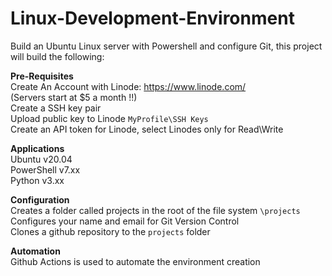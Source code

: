 # Linux-Development-Environment
Build an Ubuntu Linux server with Powershell and configure Git, this project will build the following:   

**Pre-Requisites**   
Create An Account with Linode:  https://www.linode.com/    
(Servers start at $5 a month !!)   
Create a SSH key pair   
Upload public key to Linode `MyProfile\SSH Keys`   
Create an API token for Linode, select Linodes only for Read\Write   


**Applications**   
Ubuntu v20.04   
PowerShell v7.xx   
Python v3.xx   

**Configuration**   
Creates a folder called projects in the root of the file system `\projects`   
Configures your name and email for Git Version Control   
Clones a github repository to the `projects` folder   

**Automation**   
Github Actions is used to automate the environment creation   